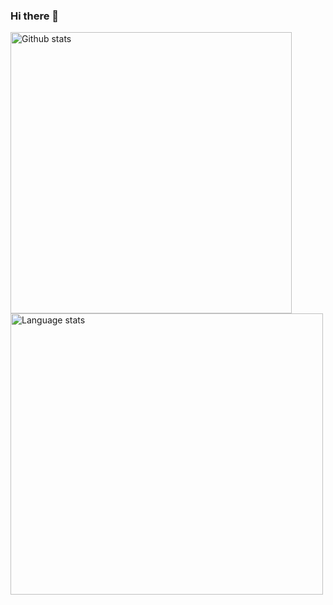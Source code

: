 ### Hi there 👋

<p align="left"> 
  <img width="450" height="450" src="https://github-readme-stats.vercel.app/api?username=DemiKnight&count_private=true&show_icons=true&theme=dracula" alt="Github stats">
  <img width="500" height="450" src="https://wakatime.com/share/@dd388e5c-1ad5-4a64-9b06-832863e8fa5b/a62d1bfd-2c84-4952-a5f4-1d244ead1ba0.svg" alt="Language stats">
  
</p>



<p align="center">
  
</p>

<!--
**DemiKnight/DemiKnight** is a ✨ _special_ ✨ repository because its `README.md` (this file) appears on your GitHub profile.

[![Languages](https://wakatime.com/share/@dd388e5c-1ad5-4a64-9b06-832863e8fa5b/f9a46351-2465-4fe2-8fd7-5eddbf51b277.svg)](https://wakatime.com/share/@dd388e5c-1ad5-4a64-9b06-832863e8fa5b)
[![Anurag's GitHub stats](https://github-readme-stats.vercel.app/api?username=DemiKnight&count_private=true&show_icons=true&theme=dracula)](https://github.com/anuraghazra/github-readme-stats)
[![Top Langs](https://github-readme-stats.vercel.app/api/top-langs/?username=DemiKnight&theme=dracula)](https://github.com/anuraghazra/github-readme-stats)

<img width="300" height="300" src="https://github-readme-stats.vercel.app/api/top-langs/?username=DemiKnight&theme=dracula" alt="Github languages">

Here are some ideas to get you started:

- 🔭 I’m currently working on ...
- 🌱 I’m currently learning ...
- 👯 I’m looking to collaborate on ...
- 🤔 I’m looking for help with ...
- 💬 Ask me about ...
- 📫 How to reach me: ...
- 😄 Pronouns: ...
- ⚡ Fun fact: ...
-->
